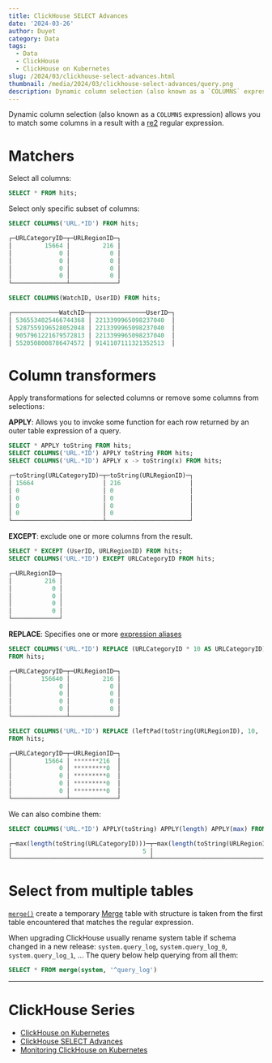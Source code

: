 ```yaml
---
title: ClickHouse SELECT Advances
date: '2024-03-26'
author: Duyet
category: Data
tags:
  - Data
  - ClickHouse
  - ClickHouse on Kubernetes
slug: /2024/03/clickhouse-select-advances.html
thumbnail: /media/2024/03/clickhouse-select-advances/query.png
description: Dynamic column selection (also known as a `COLUMNS` expression) allows you to match some columns in a result with a re2 regular expression.
---
```


Dynamic column selection (also known as a `COLUMNS` expression) allows you to match some columns in a result with a [re2](<https://en.wikipedia.org/wiki/RE2_(software)>) regular expression.

# Matchers

Select all columns:

```sql
SELECT * FROM hits;
```

Select only specific subset of columns:

```sql
SELECT COLUMNS('URL.*ID') FROM hits;

┌─URLCategoryID─┬─URLRegionID─┐
│         15664 │         216 │
│             0 │           0 │
│             0 │           0 │
│             0 │           0 │
│             0 │           0 │
└───────────────┴─────────────┘
```

```sql
SELECT COLUMNS(WatchID, UserID) FROM hits;

┌─────────────WatchID─┬───────────────UserID─┐
│ 5365534025466744368 │ 2213399965098237040  │
│ 5287559196528052048 │ 2213399965098237040  │
│ 9057961221679572813 │ 2213399965098237040  │
│ 5520508008786474572 │ 9141107111321352513  │
```

# Column transformers

Apply transformations for selected columns or remove some columns from selections:

**APPLY**: Allows you to invoke some function for each row returned by an outer table expression of a query.

```sql
SELECT * APPLY toString FROM hits;
SELECT COLUMNS('URL.*ID') APPLY toString FROM hits;
SELECT COLUMNS('URL.*ID') APPLY x -> toString(x) FROM hits;

┌─toString(URLCategoryID)─┬─toString(URLRegionID)─┐
│ 15664                   │ 216                   │
│ 0                       │ 0                     │
│ 0                       │ 0                     │
│ 0                       │ 0                     │
│ 0                       │ 0                     │
└─────────────────────────┴───────────────────────┘
```

**EXCEPT**: exclude one or more columns from the result.

```sql
SELECT * EXCEPT (UserID, URLRegionID) FROM hits;
SELECT COLUMNS('URL.*ID') EXCEPT URLCategoryID FROM hits;

┌─URLRegionID─┐
│         216 │
│           0 │
│           0 │
│           0 │
│           0 │
└─────────────┘
```

**REPLACE**: Specifies one or more [expression aliases](https://clickhouse.com/docs/en/sql-reference/syntax#syntax-expression_aliases)

```sql
SELECT COLUMNS('URL.*ID') REPLACE (URLCategoryID * 10 AS URLCategoryID)
FROM hits;

┌─URLCategoryID─┬─URLRegionID─┐
│        156640 │         216 │
│             0 │           0 │
│             0 │           0 │
│             0 │           0 │
│             0 │           0 │
└───────────────┴─────────────┘

SELECT COLUMNS('URL.*ID') REPLACE (leftPad(toString(URLRegionID), 10, '*') AS URLRegionID)
FROM hits;

┌─URLCategoryID─┬─URLRegionID─┐
│         15664 │ *******216  │
│             0 │ *********0  │
│             0 │ *********0  │
│             0 │ *********0  │
│             0 │ *********0  │
└───────────────┴─────────────┘
```

We can also combine them:

```sql
SELECT COLUMNS('URL.*ID') APPLY(toString) APPLY(length) APPLY(max) FROM hits;

┌─max(length(toString(URLCategoryID)))─┬─max(length(toString(URLRegionID)))─┐
│                                    5 │                                  5 │
└──────────────────────────────────────┴────────────────────────────────────┘
```

# Select from multiple tables

[`merge()`](https://clickhouse.com/docs/en/sql-reference/table-functions/merge) create a temporary [Merge](https://clickhouse.com/docs/en/engines/table-engines/special/merge) table with structure is taken from the first table encountered that matches the regular expression.

When upgrading ClickHouse usually rename system table if schema changed in a new release: `system.query_log`, `system.query_log_0`, `system.query_log_1`, ... The query below help querying from all them:

```sql
SELECT * FROM merge(system, '^query_log')
```

---

# ClickHouse Series

 - [ClickHouse on Kubernetes](https://blog.duyet.net/2024/03/clickhouse-on-kubernetes.html)
 - [ClickHouse SELECT Advances](https://blog.duyet.net/2024/03/clickhouse-select-advances.html)
 - [Monitoring ClickHouse on Kubernetes](https://blog.duyet.net/2024/03/clickhouse-monitoring.html)

